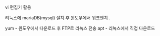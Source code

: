 

vi 편집기 활용

리눅스에 mariaDB(mysql) 설치 후 윈도우에서 워크벤치 .

yum - 윈도우에서 다운로드 후 FTP로 리눅스 전송
apt - 리눅스에서 직접 다운로드
